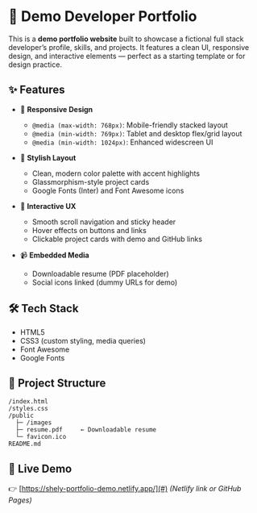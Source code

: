 # 🧪 Demo Developer Portfolio

This is a **demo portfolio website** built to showcase a fictional full stack developer’s profile, skills, and projects. It features a clean UI, responsive design, and interactive elements — perfect as a starting template or for design practice.

## ✨ Features

- 📱 **Responsive Design**
  - `@media (max-width: 768px)`: Mobile-friendly stacked layout
  - `@media (min-width: 769px)`: Tablet and desktop flex/grid layout
  - `@media (min-width: 1024px)`: Enhanced widescreen UI

- 🎨 **Stylish Layout**
  - Clean, modern color palette with accent highlights
  - Glassmorphism-style project cards
  - Google Fonts (Inter) and Font Awesome icons

- 🧭 **Interactive UX**
  - Smooth scroll navigation and sticky header
  - Hover effects on buttons and links
  - Clickable project cards with demo and GitHub links

- 📹 **Embedded Media**
  - Downloadable resume (PDF placeholder)
  - Social icons linked (dummy URLs for demo)

## 🛠️ Tech Stack

- HTML5
- CSS3 (custom styling, media queries)
- Font Awesome
- Google Fonts

## 📁 Project Structure

```
/index.html
/styles.css
/public
  ├─ /images
  ├─ resume.pdf     ← Downloadable resume
  └─ favicon.ico
README.md
```

## 🚀 Live Demo

👉 [https://shely-portfolio-demo.netlify.app/](#) *(Netlify link or GitHub Pages)*  


